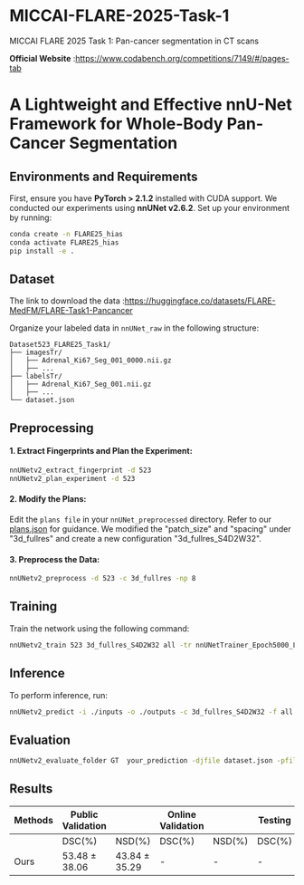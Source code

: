 # MICCAI-FLARE-2025-Task-1

MICCAI FLARE 2025 Task 1: Pan-cancer segmentation in CT scans 

**Official Website** :https://www.codabench.org/competitions/7149/#/pages-tab

# A Lightweight and Effective nnU-Net Framework for Whole-Body Pan-Cancer Segmentation

## Environments and Requirements

First, ensure you have **PyTorch > 2.1.2** installed with CUDA support. We conducted our experiments using **nnUNet v2.6.2**. Set up your environment by running:

```bash
conda create -n FLARE25_hias
conda activate FLARE25_hias
pip install -e .
```

## Dataset

The link to download the data :https://huggingface.co/datasets/FLARE-MedFM/FLARE-Task1-Pancancer

Organize your labeled data in `nnUNet_raw` in the following structure:

```
Dataset523_FLARE25_Task1/
├── imagesTr/
│   ├── Adrenal_Ki67_Seg_001_0000.nii.gz
│   ├── ...
├── labelsTr/
│   ├── Adrenal_Ki67_Seg_001.nii.gz
│   ├── ...
└── dataset.json
```

## Preprocessing

#### 1.  Extract Fingerprints and Plan the Experiment:

```bash
nnUNetv2_extract_fingerprint -d 523
nnUNetv2_plan_experiment -d 523
```

#### 2. Modify the Plans:

Edit the `plans file` in your `nnUNet_preprocessed` directory. Refer to our [plans.json](https://github.com/zpy2223/MICCAI-FLARE-2025-Task-1/blob/main/nnUNet_results/Dataset523_train_all/nnUNetTrainer_Epoch5000_Lr1e3__nnUNetPlans__3d_fullres_S4D2W32/plans.json) for guidance. We modified the "patch_size" and "spacing" under  "3d_fullres" and create a new configuration "3d_fullres_S4D2W32".

#### 3. Preprocess the Data:

```bash
nnUNetv2_preprocess -d 523 -c 3d_fullres -np 8
```

## Training

Train the network using the following command:

```bash
nnUNetv2_train 523 3d_fullres_S4D2W32 all -tr nnUNetTrainer_Epoch5000_Lr1e3
```

## Inference

To perform inference, run:

```bash
nnUNetv2_predict -i ./inputs -o ./outputs -c 3d_fullres_S4D2W32 -f all -d 523 -tr nnUNetTrainer_Epoch5000_Lr1e3
```

## Evaluation

```bash
nnUNetv2_evaluate_folder GT  your_prediction -djfile dataset.json -pfile  plans.json
```

## Results

| Methods | Public Validation |               | Online Validation |        | Testing |        |
| ------- | ----------------- | ------------- | ----------------- | ------ | ------- | ------ |
|         | DSC(%)            | NSD(%)        | DSC(%)            | NSD(%) | DSC(%)  | NSD(%) |
| Ours    | 53.48 ± 38.06     | 43.84 ± 35.29 | -                 | -      | -       | -      |
